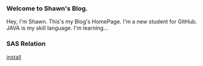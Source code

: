 ### Welcome to Shawn's Blog.
Hey, I'm Shawn. This's my Blog's HomePage. 
I'm a new student for GitHub.
JAVA is my skill language.
I'm learning...


### SAS Relation
[install](#SAS/sas-install.md)

